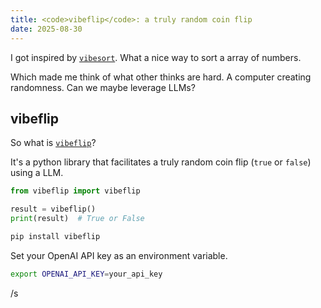 ```yaml
---
title: <code>vibeflip</code>: a truly random coin flip
date: 2025-08-30
---
```


I got inspired by [`vibesort`](https://github.com/abyesilyurt/vibesort). What a nice way to sort a array of numbers. 

Which made me think of what other thinks are hard. A computer creating randomness. Can we maybe leverage LLMs?

## vibeflip

So what is [`vibeflip`](https://github.com/maxscheijen/vibeflip)?

It's a python library that facilitates a truly random coin flip (`true` or `false`) using a LLM.


```python
from vibeflip import vibeflip

result = vibeflip()
print(result)  # True or False
```

```sh
pip install vibeflip
```

Set your OpenAI API key as an environment variable.

```sh
export OPENAI_API_KEY=your_api_key
```

/s

